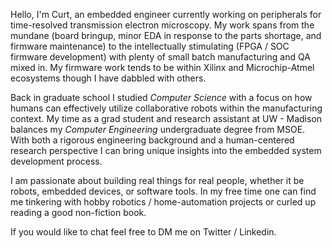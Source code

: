 Hello, I'm Curt, an embedded engineer currently working on peripherals for time-resolved transmission electron microscopy.
My work spans from the mundane (board bringup, minor EDA in response to the parts shortage, and firmware maintenance) to the 
intellectually stimulating (FPGA / SOC firmware development) with plenty of small batch manufacturing and QA mixed in. My 
firmware work tends to be within Xilinx and Microchip-Atmel ecosystems though I have dabbled with others.

Back in graduate school I studied *Computer Science* with a focus on how humans can effectively utilize collaborative robots 
within the manufacturing context. My time as a grad student and research assistant at UW - Madison balances my *Computer 
Engineering* undergraduate degree from MSOE. With both a rigorous engineering background and a human-centered research 
perspective I can bring unique insights into the embedded system development process.

I am passionate about building real things for real people, whether it be robots, embedded devices, or software tools.
In my free time one can find me tinkering with hobby robotics / home-automation projects or curled up reading a good 
non-fiction book. 

If you would like to chat feel free to DM me on Twitter / Linkedin.